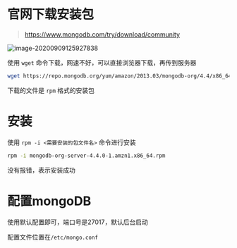 # 官网下载安装包

> https://www.mongodb.com/try/download/community

![image-20200909125927838](http://39.96.170.240:81/6aa5d763-233b-4207-b3ce-1f506ebdf8ba.png)

使用 `wget` 命令下载，网速不好，可以直接浏览器下载，再传到服务器

```bash
wget https://repo.mongodb.org/yum/amazon/2013.03/mongodb-org/4.4/x86_64/RPMS/mongodb-org-server-4.4.0-1.amzn1.x86_64.rpm
```

下载的文件是 `rpm` 格式的安装包

# 安装

使用 `rpm -i <需要安装的包文件名>` 命令进行安装

```bash
rpm -i mongodb-org-server-4.4.0-1.amzn1.x86_64.rpm
```

没有报错，表示安装成功

# 配置mongoDB

使用默认配置即可，端口号是27017，默认后台启动

配置文件位置在`/etc/mongo.conf`













